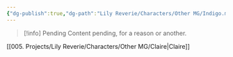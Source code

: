 ```yaml
---
{"dg-publish":true,"dg-path":"Lily Reverie/Characters/Other MG/Indigo.md","permalink":"/lily-reverie/characters/other-mg/indigo/","created":"2023-06-29T02:57:05.460-03:00","updated":"2024-01-21T01:41:26.249-03:00"}
---
```



>[!info] Pending
>Content pending, for a reason or another.

[[005. Projects/Lily Reverie/Characters/Other MG/Claire\|Claire]]